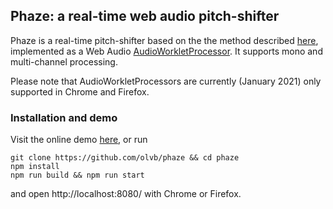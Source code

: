 ## Phaze: a real-time web audio pitch-shifter

Phaze is a real-time pitch-shifter based on the the method described [here][1], implemented as a Web Audio [AudioWorkletProcessor][2]. It supports mono and multi-channel processing.

Please note that AudioWorkletProcessors are currently (January 2021) only supported in Chrome and Firefox.

[1]: https://www.researchgate.net/publication/228756320_New_phase-vocoder_techniques_for_real-time_pitch_shifting
[2]: https://developer.mozilla.org/docs/Web/API/AudioWorkletProcessor

### Installation and demo

Visit the online demo [here](https://olvb.github.io/phaze/www/), or run

```shell
git clone https://github.com/olvb/phaze && cd phaze
npm install
npm run build && npm run start
```
and open http://localhost:8080/ with Chrome or Firefox.
